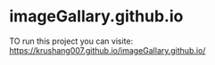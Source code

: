 # imageGallary.github.io
TO run this project you can visite: https://krushang007.github.io/imageGallary.github.io/
